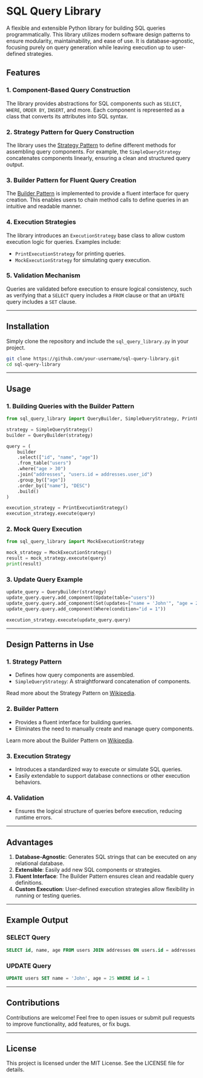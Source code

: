 # SQL Query Library

A flexible and extensible Python library for building SQL queries programmatically. This library utilizes modern software design patterns to ensure modularity, maintainability, and ease of use. It is database-agnostic, focusing purely on query generation while leaving execution up to user-defined strategies.

## Features

### 1. **Component-Based Query Construction**
The library provides abstractions for SQL components such as `SELECT`, `WHERE`, `ORDER BY`, `INSERT`, and more. Each component is represented as a class that converts its attributes into SQL syntax.

### 2. **Strategy Pattern for Query Construction**
The library uses the [Strategy Pattern](https://en.wikipedia.org/wiki/Strategy_pattern) to define different methods for assembling query components. For example, the `SimpleQueryStrategy` concatenates components linearly, ensuring a clean and structured query output.

### 3. **Builder Pattern for Fluent Query Creation**
The [Builder Pattern](https://en.wikipedia.org/wiki/Builder_pattern) is implemented to provide a fluent interface for query creation. This enables users to chain method calls to define queries in an intuitive and readable manner.

### 4. **Execution Strategies**
The library introduces an `ExecutionStrategy` base class to allow custom execution logic for queries. Examples include:
- `PrintExecutionStrategy` for printing queries.
- `MockExecutionStrategy` for simulating query execution.

### 5. **Validation Mechanism**
Queries are validated before execution to ensure logical consistency, such as verifying that a `SELECT` query includes a `FROM` clause or that an `UPDATE` query includes a `SET` clause.

---

## Installation

Simply clone the repository and include the `sql_query_library.py` in your project.

```bash
git clone https://github.com/your-username/sql-query-library.git
cd sql-query-library
```

---

## Usage

### **1. Building Queries with the Builder Pattern**

```python
from sql_query_library import QueryBuilder, SimpleQueryStrategy, PrintExecutionStrategy

strategy = SimpleQueryStrategy()
builder = QueryBuilder(strategy)

query = (
    builder
    .select(["id", "name", "age"])
    .from_table("users")
    .where("age > 30")
    .join("addresses", "users.id = addresses.user_id")
    .group_by(["age"])
    .order_by(["name"], "DESC")
    .build()
)

execution_strategy = PrintExecutionStrategy()
execution_strategy.execute(query)
```

### **2. Mock Query Execution**

```python
from sql_query_library import MockExecutionStrategy

mock_strategy = MockExecutionStrategy()
result = mock_strategy.execute(query)
print(result)
```

### **3. Update Query Example**

```python
update_query = QueryBuilder(strategy)
update_query.query.add_component(Update(table="users"))
update_query.query.add_component(Set(updates=["name = 'John'", "age = 25"]))
update_query.query.add_component(Where(condition="id = 1"))

execution_strategy.execute(update_query.query)
```

---

## Design Patterns in Use

### 1. **Strategy Pattern**
- Defines how query components are assembled.
- `SimpleQueryStrategy`: A straightforward concatenation of components.

Read more about the Strategy Pattern on [Wikipedia](https://en.wikipedia.org/wiki/Strategy_pattern).

### 2. **Builder Pattern**
- Provides a fluent interface for building queries.
- Eliminates the need to manually create and manage query components.

Learn more about the Builder Pattern on [Wikipedia](https://en.wikipedia.org/wiki/Builder_pattern).

### 3. **Execution Strategy**
- Introduces a standardized way to execute or simulate SQL queries.
- Easily extendable to support database connections or other execution behaviors.

### 4. **Validation**
- Ensures the logical structure of queries before execution, reducing runtime errors.

---

## Advantages

1. **Database-Agnostic**: Generates SQL strings that can be executed on any relational database.
2. **Extensible**: Easily add new SQL components or strategies.
3. **Fluent Interface**: The Builder Pattern ensures clean and readable query definitions.
4. **Custom Execution**: User-defined execution strategies allow flexibility in running or testing queries.

---

## Example Output

### **SELECT Query**
```sql
SELECT id, name, age FROM users JOIN addresses ON users.id = addresses.user_id WHERE age > 30 GROUP BY age ORDER BY name DESC
```

### **UPDATE Query**
```sql
UPDATE users SET name = 'John', age = 25 WHERE id = 1
```

---

## Contributions

Contributions are welcome! Feel free to open issues or submit pull requests to improve functionality, add features, or fix bugs.

---

## License

This project is licensed under the MIT License. See the LICENSE file for details.
